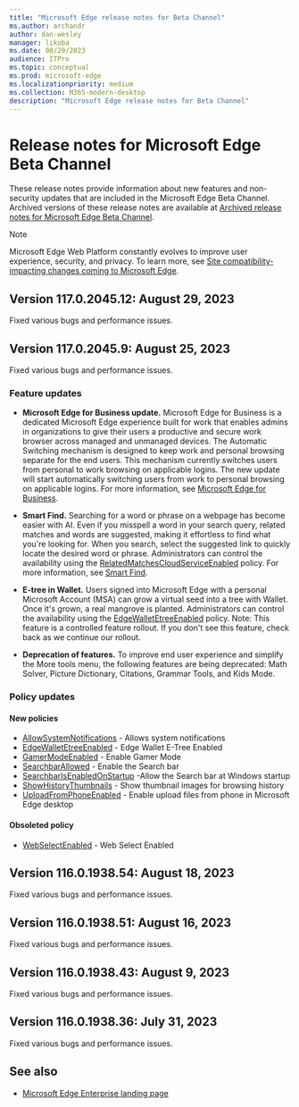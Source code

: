 ```yaml
---
title: "Microsoft Edge release notes for Beta Channel"
ms.author: archandr
author: dan-wesley
manager: likuba
ms.date: 08/29/2023
audience: ITPro
ms.topic: conceptual
ms.prod: microsoft-edge
ms.localizationpriority: medium
ms.collection: M365-modern-desktop
description: "Microsoft Edge release notes for Beta Channel"
---
```


# Release notes for Microsoft Edge Beta Channel

These release notes provide information about new features and non-security updates that are included in the Microsoft Edge Beta Channel. Archived versions of these release notes are available at [Archived release notes for Microsoft Edge Beta Channel](./microsoft-edge-relnote-archive-beta-channel.md).

> [!NOTE]
> Microsoft Edge Web Platform constantly evolves to improve user experience, security, and privacy. To learn more, see [Site compatibility-impacting changes coming to Microsoft Edge](/microsoft-edge/web-platform/site-impacting-changes).

## Version 117.0.2045.12: August 29, 2023

Fixed various bugs and performance issues.

## Version 117.0.2045.9: August 25, 2023

Fixed various bugs and performance issues.

### Feature updates

- **Microsoft Edge for Business update.** Microsoft Edge for Business is a dedicated Microsoft Edge experience built for work that enables admins in organizations to give their users a productive and secure work browser across managed and unmanaged devices.  The Automatic Switching mechanism is designed to keep work and personal browsing separate for the end users. This mechanism currently switches users from personal to work browsing on applicable logins. The new update will start automatically switching users from work to personal browsing on applicable logins. For more information, see [Microsoft Edge for Business](/deployedge/microsoft-edge-for-business).

- **Smart Find.** Searching for a word or phrase on a webpage has become easier with AI. Even if you misspell a word in your search query, related matches and words are suggested, making it effortless to find what you're looking for. When you search, select the suggested link to quickly locate the desired word or phrase. Administrators can control the availability using the [RelatedMatchesCloudServiceEnabled](/deployedge/microsoft-edge-policies#relatedmatchescloudserviceenabled) policy.  For more information, see [Smart Find](/edge/features/smart-find?form=MT00D8).

- **E-tree in Wallet.** Users signed into Microsoft Edge with a personal Microsoft Account (MSA) can grow a virtual seed into a tree with Wallet.  Once it's grown, a real mangrove is planted.  Administrators can control the availability using the [EdgeWalletEtreeEnabled](/deployedge/microsoft-edge-policies#edge-wallet-e-tree-enabled) policy. Note: This feature is a controlled feature rollout. If you don't see this feature, check back as we continue our rollout.

- **Deprecation of features.** To improve end user experience and simplify the More tools menu, the following features are being deprecated: Math Solver, Picture Dictionary, Citations, Grammar Tools, and Kids Mode.

### Policy updates

#### New policies

- [AllowSystemNotifications](/deployedge/microsoft-edge-policies#allowsystemnotifications) - Allows system notifications
- [EdgeWalletEtreeEnabled](/deployedge/microsoft-edge-policies#edgewalletetreeenabled) - Edge Wallet E-Tree Enabled
- [GamerModeEnabled](/deployedge/microsoft-edge-policies#gamermodeenabled) - Enable Gamer Mode
- [SearchbarAllowed](/deployedge/microsoft-edge-policies#searchbarallowed) - Enable the Search bar
- [SearchbarIsEnabledOnStartup](/deployedge/microsoft-edge-policies#searchbarisenabledonstartup) -Allow the Search bar at Windows startup
- [ShowHistoryThumbnails](/deployedge/microsoft-edge-policies#showhistorythumbnails) - Show thumbnail images for browsing history
- [UploadFromPhoneEnabled](/deployedge/microsoft-edge-policies#uploadfromphoneenabled) - Enable upload files from phone in Microsoft Edge desktop

#### Obsoleted policy

- [WebSelectEnabled](/deployedge/microsoft-edge-policies#webselectenabled) - Web Select Enabled

## Version 116.0.1938.54: August 18, 2023

Fixed various bugs and performance issues.

## Version 116.0.1938.51: August 16, 2023

Fixed various bugs and performance issues.

## Version 116.0.1938.43: August 9, 2023

Fixed various bugs and performance issues.

## Version 116.0.1938.36: July 31, 2023

Fixed various bugs and performance issues.
<!-- Version 116.0.1938.29: July 24, 2023 to Version 115.0.1901.9: June 15, 2023 -->
<!-- from Version 115.0.1901.7: June 13, 2023 to Version 114.0.1823.18: May 15, 2023 -->
<!-- Version 114.0.1823.11: May 9, 2023 to Version 113.0.1774.15: April 18, 2023 -->
<!-- Version 113.0.1774.9: April 12, 2023 to Version 112.0.1722.15: March 21, 2023 -->
<!-- from Version 112.0.1722.11: March 17, 2023 to Version 111.0.1661.22: February 24, 2023 -->
<!-- from Version 111.0.1661.15: February 16, 2023 to Version 110.0.1587.22: January 24, 2023 -->
<!--- from Version 110.0.1587.17: January 20, 2023 to Version 109.0.1518.23: December 14, 2022 -->
<!--- from Version 109.0.1518.14: December 7, 2022 to Version 108.0.1462.20: November 14, 2022 -->
<!--- from Version 108.0.1462.15: November 10, 2022 to Version 107.0.1418.13: October 18, 2022 -->
<!--- from Version 107.0.1418.8: October 13, 2022 to Version 106.0.1370.17: September 16, 2022 -->
<!-- from Version 106.0.1370.15: September 15, 2022 to Version Version 105.0.1343.10: August 19, 2022 ---->
<!--- from Version 105.0.1343.7: August 16, 2022 to Version 104.0.1293.21: July 14 ---->
<!--- from Version 104.0.1293.14: July 7 to Version 103.0.1264.17: June 6 ---->
<!--- from Version 103.0.1264.13: June 2 to Version 102.0.1245.12: May 13 ---->
<!--- from Version 102.0.1245.7: May 10 to Version 101.0.1210.14: April 12 ---->
<!--- from Version 101.0.1210.10: April 8 to Version 100.0.1185.12: March 18 --->
<!--- from Version 100.0.1185.10: March 17 to Version 99.0.1150.16: February 14 --->
<!--- From Version 99.0.1150.11: February 9 to Version 98.0.1108.27: January 19 --->
<!-- archive from Version 98.0.1108.23: January 14 to Version 97.0.1072.28: December 8 -->
<!--- Version 97.0.1072.21: December 1 to Version 96.0.1054.13: November 5  --->
<!--- archive from Version 96.0.1054.8: November 1 to Version 95.0.1020.14: October 5  --->
<!-- archive from version 95.0.1020.9: September 28 to version 94.0.992.14: September 7 -->
<!-- archive from Version 94.0.992.9: September 2 to Version 92.0.902.40: July 6 -->
<!--Archive from Version 92.0.902.22: June 21 to Version 89.0.774.23: February 8  -->
<!-- Archive from Version 87.0.664.18: October 26 to to version 89.0.774.18: February 3 --->
<!-- Archive from Version 87.0.664.12: October 20 to version 86.0.622.15: September 14 -->
<!--- Archived to version 86.0.622.11: September 9 ---->
<!--- Archived to version 85.0.564.18: July 28 ---->

## See also

- [Microsoft Edge Enterprise landing page](https://aka.ms/EdgeEnterprise)
